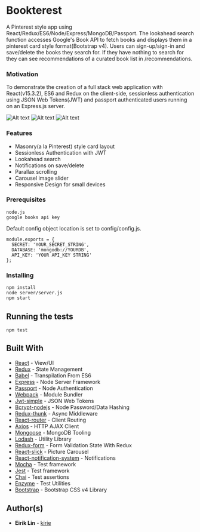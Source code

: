 # Bookterest

A Pinterest style app using React/Redux/ES6/Node/Express/MongoDB/Passport.  The lookahead search function accesses Google's Book API to fetch books and displays them in a pinterest card style format(Bootstrap v4). Users can sign-up/sign-in and save/delete the books they search for.  If they have nothing to search for they can see recommendations of a curated book list in /recommendations.


### Motivation

To demonstrate the creation of a full stack web application with React(v15.3.2), ES6 and Redux on the client-side, sessionless authentication using JSON Web Tokens(JWT) and passport authenticated users running on an Express.js server. 


![Alt text](https://cloud.githubusercontent.com/assets/5178299/19822814/44bcd278-9d1a-11e6-87a2-bbd9de3c6099.png "Bookterest1")
![Alt text](https://cloud.githubusercontent.com/assets/5178299/19822952/fb83ef46-9d1a-11e6-8908-25296f064f94.png "Bookterest2")
![Alt text](https://cloud.githubusercontent.com/assets/5178299/19822954/fd363132-9d1a-11e6-9287-41b1f792d5cb.png "Bookterest3")


### Features

* Masonry(a la Pinterest) style card layout
* Sessionless Authentication with JWT
* Lookahead search
* Notifications on save/delete
* Parallax scrolling
* Carousel image slider
* Responsive Design for small devices


### Prerequisites

```
node.js
google books api key
```

Default config object location is set to config/config.js.

```
module.exports = {
  SECRET: 'YOUR_SECRET_STRING',
  DATABASE: 'mongodb://YOURDB',
  API_KEY: 'YOUR API_KEY STRING'
};
```


### Installing

```
npm install
node server/server.js
npm start
```


## Running the tests

```
npm test
```


## Built With

* [React](https://github.com/facebook/react) - View/UI
* [Redux](https://github.com/reactjs/redux) - State Management
* [Babel](https://github.com/babel/babel) - Transpilation From ES6
* [Express](https://github.com/expressjs/express) - Node Server Framework
* [Passport](http://passportjs.org/) - Node Authentication
* [Webpack](https://webpack.github.io/) - Module Bundler
* [Jwt-simple](https://github.com/hokaccha/node-jwt-simple) - JSON Web Tokens
* [Bcrypt-nodejs](https://www.npmjs.com/package/bcrypt-nodejs) - Node Password/Data Hashing
* [Redux-thunk](https://github.com/gaearon/redux-thunk) - Async Middleware
* [React-router](https://github.com/ReactTraining/react-router) - Client Routing
* [Axios](https://github.com/mzabriskie/axios) - HTTP AJAX Client
* [Mongoose](http://mongoosejs.com/) - MongoDB Tooling
* [Lodash](https://lodash.com) - Utility Library
* [Redux-form](https://github.com/erikras/redux-form) - Form Validation State With Redux
* [React-slick](https://github.com/akiran/react-slick) - Picture Carousel 
* [React-notification-system](https://github.com/igorprado/react-notification-system) - Notifications
* [Mocha](https://github.com/mochajs/mocha) - Test framework
* [Jest](https://facebook.github.io/jest/) - Test framework
* [Chai](https://github.com/chaijs/chai) - Test assertions
* [Enzyme](https://github.com/airbnb/enzyme) - Test Utilities
* [Bootstrap](http://getbootstrap.com/css/) - Bootstrap CSS v4 Library


## Author(s)

* **Eirik Lin** - [kirie](https://github.com/kirie)
